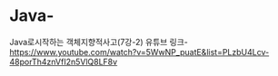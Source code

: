 # Java-

Java로시작하는 객체지향적사고(7강-2)
유튜브 링크- https://www.youtube.com/watch?v=5WwNP_puatE&list=PLzbU4Lcv-48porTh4znVfI2n5VlQ8LF8v
